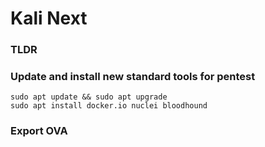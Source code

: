 # Kali Next

### TLDR

### Update and install new standard tools for pentest
```
sudo apt update && sudo apt upgrade
sudo apt install docker.io nuclei bloodhound
```

### Export OVA
```

```
### 
```

```
### 
```

```

### 
```

```
### 
```

```
### 
```

```
### 
```

```
### 
```

```
### 
```

```
### 
```

```
### 
```

```
